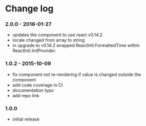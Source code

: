 # Change log

### 2.0.0 - 2016-01-27
- updates the component to use react v0.14.2
- locale changed from array to string
- in upgrade to v0.14.2 wrapped ReactIntl.FormattedTime within ReactIntl.IntlProvider.

### 1.0.2 - 2015-10-09
- fix component not re-rendering if value is changed outside the component
- add code coverage in CI
- documentation typo
- add repo link

### 1.0.0
- initial release

